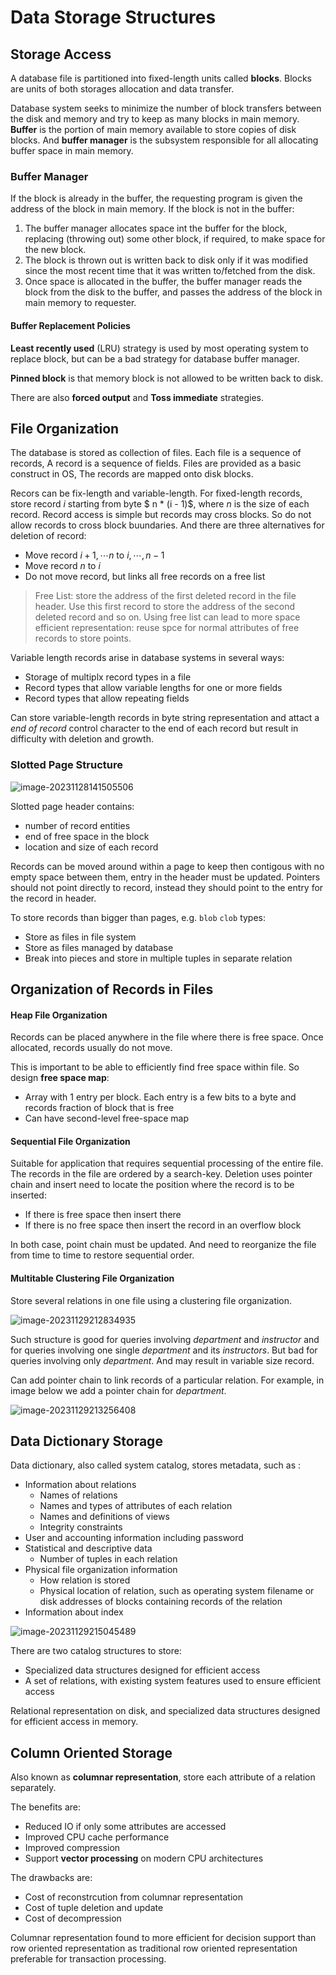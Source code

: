 # Data Storage Structures

## Storage Access

A database file is partitioned into fixed-length units called **blocks**. Blocks are units of both storages allocation and data transfer.

Database system seeks to minimize the number of block transfers between the disk and memory and try to keep as many blocks in main memory. **Buffer** is the portion of main memory available to store copies of disk blocks. And **buffer manager** is the subsystem responsible for all allocating buffer space in main memory.

### Buffer Manager

If the block is already in the buffer, the requesting program is given the address of the block in main memory. If the block is not in the buffer:

1. The buffer manager allocates space int the buffer for the block, replacing (throwing out) some other block, if required, to make space for the new block.
2. The block is thrown out is written back to disk only if it was modified since the most recent time that it was written to/fetched from the disk.
3. Once space is allocated in the buffer, the buffer manager reads the block from the disk to the buffer, and passes the address of the block in main memory to requester.

#### Buffer Replacement Policies

**Least recently used** (LRU) strategy is used by most operating system to replace block, but can be a bad strategy for database buffer manager.

**Pinned block** is that memory block is not allowed to be written back to disk.

There are also **forced output** and **Toss immediate** strategies.

## File Organization

The database is stored as collection of files. Each file is a sequence of records, A record is a sequence of fields. Files are provided as a basic construct in OS, The records are mapped onto disk blocks.

Recors can be fix-length and variable-length. For fixed-length records, store record $i$ starting from byte $ n * (i - 1)$, where $n$ is the size of each record. Record access is simple but records may cross blocks. So do not allow records to cross block buundaries. And there are three alternatives for deletion of record:

- Move record $i + 1, \cdots n$ to $i, \cdots, n - 1$
- Move record $n$ to $i$
- Do not move record, but links all free records on a free list

>Free List: store the address of the first deleted record in the file header. Use this first record to store the address of the second deleted record and so on. Using free list can lead to more space efficient representation: reuse spce for normal attributes of free records to store points.

Variable length records arise in database systems in several ways:

- Storage of multiplx record types in a file
- Record types that allow variable lengths for one or more fields
- Record types that allow repeating fields

Can store variable-length records in byte string representation and attact a *end of record* control character to the end of each record but result in difficulty with deletion and growth.

### Slotted Page Structure

![image-20231128141505506](./data-storage-structure/image-20231128141505506.png)

Slotted page header contains:

- number of record entities
- end of free space in the block
- location and size of each record

Records can be moved around within a page to keep then contigous with no empty space between them, entry in the header must be updated. Pointers should not point directly to record, instead they should point to the entry for the record in header.

To store records than bigger than pages, e.g. `blob` `clob` types:

- Store as files in file system
- Store as files managed by database
- Break into pieces and store in multiple tuples in separate relation

## Organization of Records in Files

#### Heap File Organization

Records can be placed anywhere in the file where there is free space. Once allocated, records usually do not move. 

This is important to be able to efficiently find free space within file. So design **free space map**:

- Array with 1 entry per block. Each entry is a few bits to a byte and records fraction of block that is free
- Can have second-level free-space map

#### Sequential File Organization

Suitable for application that requires sequential processing of the entire file. The records in the file are ordered by a search-key. Deletion uses pointer chain and insert need to locate the position where the record is to be inserted:

- If there is free space then insert there
- If there is no free space then insert the record in an overflow block

In both case, point chain must be updated. And need to reorganize the file from time to time to restore sequential order.

#### Multitable Clustering File Organization

Store several relations in one file using a clustering file organization.

![image-20231129212834935](./data-storage-structure/image-20231129212834935.png)

Such structure is good for queries involving *department* and *instructor* and for queries involving one single *department* and its *instructors*. But bad for queries involving only *department*. And may result in variable size record. 

Can add pointer chain to link records of a particular relation. For example, in image below we add a pointer chain for *department*.

![image-20231129213256408](./data-storage-structure/image-20231129213256408.png)

## Data Dictionary Storage

Data dictionary, also called system catalog, stores metadata, such as :

- Information about relations
  - Names of relations
  - Names and types of attributes of each relation
  - Names and definitions of views
  - Integrity constraints
- User and accounting information including password 
- Statistical and descriptive data
  - Number of tuples in each relation
- Physical file organization information
  - How relation is stored
  - Physical location of relation, such as operating system filename or disk addresses of blocks containing records of the relation
- Information about index

![image-20231129215045489](./data-storage-structure/image-20231129215045489.png)

There are two catalog structures to store:

- Specialized data structures designed for efficient access
- A set of relations, with existing system features used to ensure efficient access

Relational representation on disk, and specialized data structures designed for efficient access in memory.

## Column Oriented Storage

Also known as **columnar representation**, store each attribute of a relation separately.

The benefits are:

- Reduced IO if only some attributes are accessed
- Improved CPU cache performance
- Improved compression
- Support **vector processing** on modern CPU architectures

The drawbacks are:

- Cost of reconstrcution from columnar representation
- Cost of tuple deletion and update
- Cost of decompression

Columnar representation found to more efficient for decision support than row oriented representation as traditional row oriented representation preferable for transaction processing.



